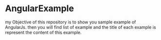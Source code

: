 AngularExample
==============


my Objective of this repository is to show you sample example of AngularJs. then you will find list of example and the title of each example is represent the content of this example.
